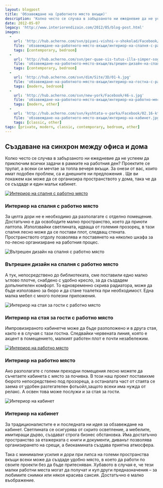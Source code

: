 ```yaml
---
layout: blogpost
title: 'Обзавеждане на (работното място вкъщи)'
description: 'Колко често се случва в забързаното ни ежедневие да не успеем да приключим всички задачи в рамките на работния ден? За онези от вас, които имат подобен проблем, са и днешните ни предложения . Ще ви покажем как може да се организира пространството у дома, така че да се създаде и един малък кабинет.'
date: 2012-05-07
legacy: 'http://www.interiorendizain.com/2012/05/blog-post.html'
images:
  -
    url: 'http://hub.acherno.com/svn/piyani-vishni-v-shokolad/Facebook/31-k-t.jpg'
    file: 'обзавеждане-на-работното-място-вкъщи/интериор-на-спалня-с-работно-място.jpg'
    tags: [contemporary, bedroom]
  -
    url: 'http://hub.acherno.com/svn/per-quae-sis-tutus-illa-simper-sogites/Facebook/04-s_f.jpg'
    file: 'обзавеждане-на-работното-място-вкъщи/вътрешен-дизайн-на-спалня-с-работно-място.jpg'
    tags: [contemporary, bedroom]
  -
    url: 'http://hub.acherno.com/svn/dim/Site/3D/01-k.jpg'
    file: 'обзавеждане-на-работното-място-вкъщи/интериор-на-гостна-с-работно-място.jpg'
    tags: [modern, bedroom]
  -
    url: 'http://hub.acherno.com/svn/new-york/Facebook/46-s.jpg'
    file: 'обзавеждане-на-работното-място-вкъщи/интериор-на-работно-място.jpg'
    tags: [modern, other]
  -
    url: 'http://hub.acherno.com/svn/kyshtata-v-parka/Facebook/02.16-kt.jpg'
    file: 'обзавеждане-на-работното-място-вкъщи/интериор-на-кабинет.jpg'
    tags: [classic, other]
tags: [private, modern, classic, contemporary, bedroom, other]
---
```

## **Създаване на синхрон** между офиса и дома
Колко често се случва в забързаното ни ежедневие да не успеем да приключим всички задачи в рамките на работния ден? Проектите се трупат, а всеки си мечтае за топла вечеря вкъщи. За онези от вас, които имат подобен проблем, са и днешните ни предложения . Ще ви покажем как може да се организира пространството у дома, така че да се създаде и един малък кабинет.

[![Интериор на спалня с работно място](обзавеждане-на-работното-място-вкъщи/интериор-на-спалня-с-работно-място.jpg)](http://acherno.bg/интериорен-дизайн/апартамент/пияни-вишни-в-шоколад/интериорен-дизайн.html)
### Интериор на спалня с **работно място**

За целта дори не е необходимо да разполагате с отделно помещение. Достатъчно е да освободите малко пространство, което да приюти лаптопа. Използвайки светлината, идваща от големия прозорец, в тази спалня лесно може да се постави плот, следващ стената. Пространството отдолу позволява и поставянето на няколко шкафа за по-лесно организиране на работния процес.

![Вътрешен дизайн на спалня с работно място](обзавеждане-на-работното-място-вкъщи/вътрешен-дизайн-на-спалня-с-работно-място.jpg)
### Вътрешен дизайн на спалня с **работно място**

А тук, непосредствено до библиотеката, сме поставили едно малко ъглово плотче, снабдено с удобно кресло, за да създадем допълнителен комфорт. То едновременно скрива радиатора, може да бъде използвано за бюро и да стане тоалетка при необходимост. Една малка мебел с много полезни приложения.

![Интериор на стая за гости с работно място](обзавеждане-на-работното-място-вкъщи/интериор-на-гостна-с-работно-място.jpg)
### Интериор на стая за гости с **работно място**

Импровизираното кабинетче може да бъде разположено и в друга стая, както е в случая с тази гостна. Следвайки червената линия, която е акцент в помещението, малкият работен плот е почти незабележим.

[![Интериор на работно място](обзавеждане-на-работното-място-вкъщи/интериор-на-работно-място.jpg)](http://acherno.bg/интериорен-дизайн/апартамент/ню-йорк/интериорен-дизайн.html)
### Интериор на **работно място**

Ако разполагате с големи преходни помещения лесно можете да съчетаете кабинета с място за почивка. В този наш проект поставихме бюрото непосредствено под прозореца, а останалата част от стаята се заема от удобен разтегателен фотьойл,защото всеки има нужда от релакс. А освен това може послужи и за стая за гости.

![Интериор на кабинет](обзавеждане-на-работното-място-вкъщи/интериор-на-кабинет.jpg)
### Интериор на **кабинет**

За традиционалистите е и последната ни идея за обзавеждане на кабинет. Светлината се осигурява от скрито осветление, а мебелите, имитиращи дърво, създават строга бизнес обстановка. Има достатъчно пространство за етажерката с книги и документи, диванът позволява организирането на срещи, а биокамината създава приятна атмосфера.

Така с минимални усилия и дори при липса на големи пространства вкъщи всеки може да създаде удобно място, в което да работи по своите проекти без да бъде притесняван. Хубавото в случая е, че тези малки работни места могат да получат и куп други предназначения – за любимите снимки или някоя красива саксия. Достатъчно е малко въображение.
